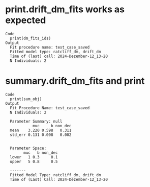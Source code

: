 # print.drift_dm_fits works as expected

    Code
      print(dm_fits_ids)
    Output
      Fit procedure name: test_case_saved
      Fitted model type: ratcliff_dm, drift_dm
      Time of (last) call: 2024-Dezember-12_13-20
      N Individuals: 2 

# summary.drift_dm_fits and print

    Code
      print(sum_obj)
    Output
      Fit Procedure Name: test_case_saved
      N Individuals: 2 
      
      Parameter Summary: null 
                muc     b non_dec
      mean    3.220 0.598   0.311
      std_err 0.131 0.008   0.002
      
      
      Parameter Space:
            muc   b non_dec
      lower   1 0.3     0.1
      upper   5 0.8     0.5
      
      -------
      Fitted Model Type: ratcliff_dm, drift_dm
      Time of (Last) Call: 2024-Dezember-12_13-20

